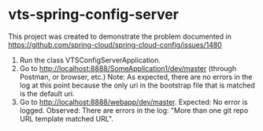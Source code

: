# vts-spring-config-server

This project was created to demonstrate the problem documented in <https://github.com/spring-cloud/spring-cloud-config/issues/1480>

1. Run the class VTSConfigServerApplication.
2. Go to <http://localhost:8888/SomeApplication1/dev/master> (through Postman, or browser, etc.)
Note: As expected, there are no errors in the log at this point because the only uri in the bootstrap file that is matched is the default uri.
3. Go to <http://localhost:8888/webapp/dev/master>.
Expected: No error is logged.
Observed: There are errors in the log: "More than one git repo URL template matched URL".
